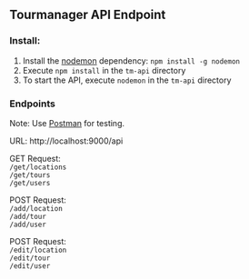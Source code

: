 ## Tourmanager API Endpoint

### Install:
1. Install the [nodemon]([https://www.npmjs.com/package/nodemon](https://www.npmjs.com/package/nodemon)) dependency: `npm install -g nodemon`
2. Execute `npm install` in the `tm-api` directory
3. To start the API, execute `nodemon` in the `tm-api` directory

### Endpoints

Note: Use [Postman](https://www.postman.com/) for testing.

URL: http://localhost:9000/api

GET Request:  
`/get/locations`  
`/get/tours`  
`/get/users`  

POST Request:  
`/add/location`  
`/add/tour`  
`/add/user`  

POST Request:  
`/edit/location`  
`/edit/tour`  
`/edit/user`  
